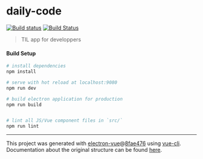 # daily-code

[![Build status](https://ci.appveyor.com/api/projects/status/bd38gyy4kg6cnths?svg=true)](https://ci.appveyor.com/project/Mrgove10/daily-code)
[![Build Status](https://travis-ci.org/Mrgove10/daily-code.svg?branch=master)](https://travis-ci.org/Mrgove10/daily-code)

> TIL app for developpers

#### Build Setup

``` bash
# install dependencies
npm install

# serve with hot reload at localhost:9080
npm run dev

# build electron application for production
npm run build


# lint all JS/Vue component files in `src/`
npm run lint

```

---

This project was generated with [electron-vue](https://github.com/SimulatedGREG/electron-vue)@[8fae476](https://github.com/SimulatedGREG/electron-vue/tree/8fae4763e9d225d3691b627e83b9e09b56f6c935) using [vue-cli](https://github.com/vuejs/vue-cli). Documentation about the original structure can be found [here](https://simulatedgreg.gitbooks.io/electron-vue/content/index.html).
